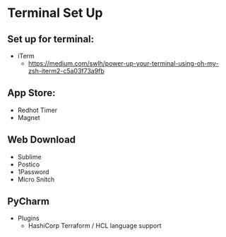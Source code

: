 # Terminal Set Up

## Set up for terminal:
* iTerm
  * https://medium.com/swlh/power-up-your-terminal-using-oh-my-zsh-iterm2-c5a03f73a9fb

## App Store:
* Redhot Timer
* Magnet

## Web Download
* Sublime
* Postico
* 1Password
* Micro Snitch

## PyCharm
* Plugins
  * HashiCorp Terraform / HCL language support
